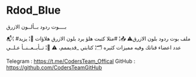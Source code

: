 # Rdod_Blue
بــــوت ردود بــألــون الازرق

📬¦ #ملف بوت ردود بلون الازرق⚠️ 
📤¦ #مثلا كتبت هلؤ يرد بلون الازرق هلاؤات
📇¦ يزيد عدد اعضاء قناتك وفيه مميزات كثيره
🗂¦ كتابتي _قديممم، ⚠️ 
📼¦ تــأبــعــنــأ عـلــي

Telegram : https://t.me/CodersTeam_Offical
GitHub : https://github.com/CodersTeamGitHub
